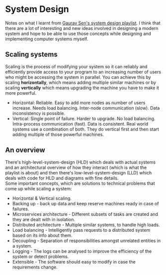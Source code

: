 # System Design
Notes on what I learnt from [Gaurav Sen's system design playlist](https://www.youtube.com/playlist?list=PLMCXHnjXnTnvo6alSjVkgxV-VH6EPyvoX). I think that there are a lot of interesting and new ideas involved in designing a modern system and hope to be able to use those concepts while designing and implementing computer systems myself.  

## Scaling systems
Scaling is the process of modifying your system so it can reliably and efficiently provide access to your program to an increasing number of users who might be accessing the system in parallel. You can achieve this by scaling **horizontally**, which means adding multiple similar machines or by scaling **vertically** which means upgrading the machine you have to make it more powerful.  
* Horizontal: Reliable. Easy to add more nodes as number of users increase. Needs load balancing. Inter-node communication (slow). Data inconsistency is possible.
* Vertical: Single point of failure. Harder to upgrade. No load balancing. Intra-process communication (fast). Data is consistent.
Real world systems use a combination of both. They do vertical first and then start adding multiple of those powerful machines.

## An overview
There's high-level-system-design (HLD) which deals with actual systems and an architectural overview of how they interact (which is what the playlist is about) and then there's low-level-system-design (LLD) which deals with code for HLD and diagrams with fine details.  
Some important concepts, which are solutions to technical problems that come up while scaling a system:
* Horizontal & Vertical scaling.
* Backing up - back up data and keep reserve machines ready in case of failures.
* Microservices architecture - Different subsets of tasks are created and they are dealt with in isolation.
* Distributed architecture - Multiple similar systems, to handle high loads.
* Load balancing - Intelligently pass requests to a distributed system based on its info about them.
* Decoupling - Separation of responsibilities amongst unrelated entities in a system.
* Logging - The logs can be analysed to improve the efficiency of the system or detect problems.
* Extensible - The software should easy to modify in case the requirements change.

